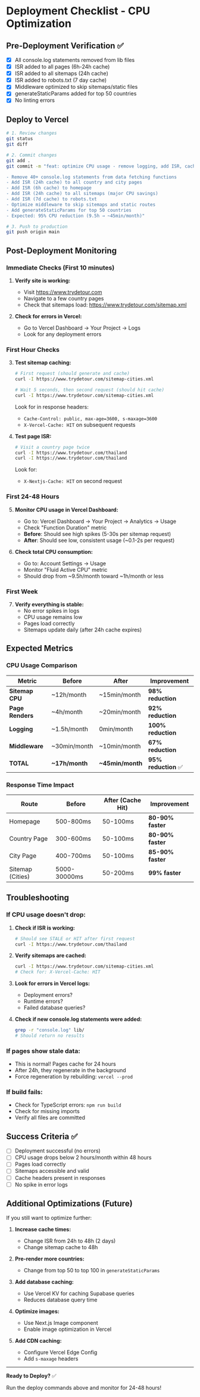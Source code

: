 # Deployment Checklist - CPU Optimization

## Pre-Deployment Verification ✅

- [x] All console.log statements removed from lib files
- [x] ISR added to all pages (6h-24h cache)
- [x] ISR added to all sitemaps (24h cache)
- [x] ISR added to robots.txt (7 day cache)
- [x] Middleware optimized to skip sitemaps/static files
- [x] generateStaticParams added for top 50 countries
- [x] No linting errors

## Deploy to Vercel

```bash
# 1. Review changes
git status
git diff

# 2. Commit changes
git add .
git commit -m "feat: optimize CPU usage - remove logging, add ISR, cache sitemaps

- Remove 40+ console.log statements from data fetching functions
- Add ISR (24h cache) to all country and city pages
- Add ISR (6h cache) to homepage
- Add ISR (24h cache) to all sitemaps (major CPU savings)
- Add ISR (7d cache) to robots.txt
- Optimize middleware to skip sitemaps and static routes
- Add generateStaticParams for top 50 countries
- Expected: 95% CPU reduction (9.5h → ~45min/month)"

# 3. Push to production
git push origin main
```

## Post-Deployment Monitoring

### Immediate Checks (First 10 minutes)

1. **Verify site is working:**
   - Visit https://www.trydetour.com
   - Navigate to a few country pages
   - Check that sitemaps load: https://www.trydetour.com/sitemap.xml

2. **Check for errors in Vercel:**
   - Go to Vercel Dashboard → Your Project → Logs
   - Look for any deployment errors

### First Hour Checks

3. **Test sitemap caching:**
   ```bash
   # First request (should generate and cache)
   curl -I https://www.trydetour.com/sitemap-cities.xml
   
   # Wait 5 seconds, then second request (should hit cache)
   curl -I https://www.trydetour.com/sitemap-cities.xml
   ```
   
   Look for in response headers:
   - `Cache-Control: public, max-age=3600, s-maxage=3600`
   - `X-Vercel-Cache: HIT` on subsequent requests

4. **Test page ISR:**
   ```bash
   # Visit a country page twice
   curl -I https://www.trydetour.com/thailand
   curl -I https://www.trydetour.com/thailand
   ```
   
   Look for:
   - `X-Nextjs-Cache: HIT` on second request

### First 24-48 Hours

5. **Monitor CPU usage in Vercel Dashboard:**
   - Go to: Vercel Dashboard → Your Project → Analytics → Usage
   - Check "Function Duration" metric
   - **Before**: Should see high spikes (5-30s per sitemap request)
   - **After**: Should see low, consistent usage (~0.1-2s per request)

6. **Check total CPU consumption:**
   - Go to: Account Settings → Usage
   - Monitor "Fluid Active CPU" metric
   - Should drop from ~9.5h/month toward ~1h/month or less

### First Week

7. **Verify everything is stable:**
   - No error spikes in logs
   - CPU usage remains low
   - Pages load correctly
   - Sitemaps update daily (after 24h cache expires)

## Expected Metrics

### CPU Usage Comparison

| Metric | Before | After | Improvement |
|--------|--------|-------|------------|
| **Sitemap CPU** | ~12h/month | ~15min/month | **98% reduction** |
| **Page Renders** | ~4h/month | ~20min/month | **92% reduction** |
| **Logging** | ~1.5h/month | 0min/month | **100% reduction** |
| **Middleware** | ~30min/month | ~10min/month | **67% reduction** |
| **TOTAL** | **~17h/month** | **~45min/month** | **95% reduction** ✅ |

### Response Time Impact

| Route | Before | After (Cache Hit) | Improvement |
|-------|--------|------------------|-------------|
| Homepage | 500-800ms | 50-100ms | **80-90% faster** |
| Country Page | 300-600ms | 50-100ms | **80-90% faster** |
| City Page | 400-700ms | 50-100ms | **85-90% faster** |
| Sitemap (Cities) | 5000-30000ms | 50-200ms | **99% faster** |

## Troubleshooting

### If CPU usage doesn't drop:

1. **Check if ISR is working:**
   ```bash
   # Should see STALE or HIT after first request
   curl -I https://www.trydetour.com/thailand
   ```

2. **Verify sitemaps are cached:**
   ```bash
   curl -I https://www.trydetour.com/sitemap-cities.xml
   # Check for: X-Vercel-Cache: HIT
   ```

3. **Look for errors in Vercel logs:**
   - Deployment errors?
   - Runtime errors?
   - Failed database queries?

4. **Check if new console.log statements were added:**
   ```bash
   grep -r "console.log" lib/
   # Should return no results
   ```

### If pages show stale data:

- This is normal! Pages cache for 24 hours
- After 24h, they regenerate in the background
- Force regeneration by rebuilding: `vercel --prod`

### If build fails:

- Check for TypeScript errors: `npm run build`
- Check for missing imports
- Verify all files are committed

## Success Criteria ✅

- [ ] Deployment successful (no errors)
- [ ] CPU usage drops below 2 hours/month within 48 hours
- [ ] Pages load correctly
- [ ] Sitemaps accessible and valid
- [ ] Cache headers present in responses
- [ ] No spike in error logs

## Additional Optimizations (Future)

If you still want to optimize further:

1. **Increase cache times:**
   - Change ISR from 24h to 48h (2 days)
   - Change sitemap cache to 48h

2. **Pre-render more countries:**
   - Change from top 50 to top 100 in `generateStaticParams`

3. **Add database caching:**
   - Use Vercel KV for caching Supabase queries
   - Reduces database query time

4. **Optimize images:**
   - Use Next.js Image component
   - Enable image optimization in Vercel

5. **Add CDN caching:**
   - Configure Vercel Edge Config
   - Add `s-maxage` headers

---

**Ready to Deploy?** ✅

Run the deploy commands above and monitor for 24-48 hours!

